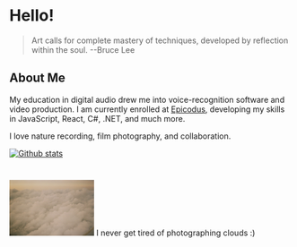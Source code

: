# Hello! 

> Art calls for complete mastery of techniques, developed by reflection within the soul. --Bruce Lee

## About Me 

My education in digital audio drew me into voice-recognition software and video production. I am currently enrolled at [Epicodus](https://www.epicodus.com/what-to-expect), developing my skills in JavaScript, React, C#, .NET, and much more. 

I love nature recording, film photography, and collaboration.

<!-- this is my gh status -->
[![Github stats](https://github-readme-stats.vercel.app/api?username=taylulz)](https://github.com/anuraghazra/github-readme-stats)

# 

<img src='img/clouds.JPG' alt='ariel view of fluffy, golden cloud tops' style="height:100px; width: auto">
I never get tired of photographing clouds :)


